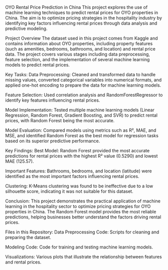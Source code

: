 OYO Rental Price Prediction in China
This project explores the use of machine learning techniques to predict rental prices for OYO properties in China. The aim is to optimize pricing strategies in the hospitality industry by identifying key factors influencing rental prices through data analysis and predictive modeling.

Project Overview
The dataset used in this project comes from Kaggle and contains information about OYO properties, including property features (such as amenities, bedrooms, bathrooms, and location) and rental price data. The project covers various stages including data preprocessing, feature selection, and the implementation of several machine learning models to predict rental prices.

Key Tasks:
Data Preprocessing: Cleaned and transformed data to handle missing values, converted categorical variables into numerical formats, and applied one-hot encoding to prepare the data for machine learning models.


Feature Selection: Used correlation analysis and RandomForestRegressor to identify key features influencing rental prices.

Model Implementation: Tested multiple machine learning models (Linear Regression, Random Forest, Gradient Boosting, and SVR) to predict rental prices, with Random Forest being the most accurate.

Model Evaluation: Compared models using metrics such as R², MAE, and MSE, and identified Random Forest as the best model for regression tasks based on its superior predictive performance.

Key Findings:
Best Model: Random Forest provided the most accurate predictions for rental prices with the highest R² value (0.5290) and lowest MAE (125.57).

Important Features: Bathrooms, bedrooms, and location (latitude) were identified as the most important factors influencing rental prices.

Clustering: K-Means clustering was found to be ineffective due to a low silhouette score, indicating it was not suitable for this dataset.

Conclusion:
This project demonstrates the practical application of machine learning in the hospitality sector to optimize pricing strategies for OYO properties in China. The Random Forest model provides the most reliable predictions, helping businesses better understand the factors driving rental prices.

Files in this Repository:
Data Preprocessing Code: Scripts for cleaning and preparing the dataset.

Modeling Code: Code for training and testing machine learning models.

Visualizations: Various plots that illustrate the relationship between features and rental prices.
